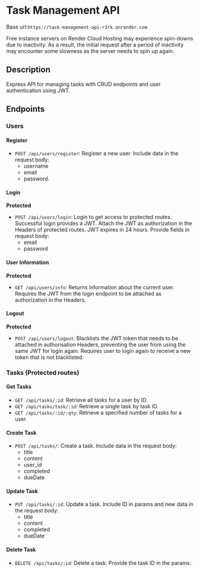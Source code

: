 # Task Management API

Base url:`https://task-management-api-r3rk.onrender.com`

Free instance servers on Render Cloud Hosting may experience spin-downs due to inactivity. As a result, the initial request after a period of inactivity may encounter some slowness as the server needs to spin up again.

## Description

Express API for managing tasks with CRUD endpoints and user authentication using JWT.

## Endpoints

### Users

#### Register

- `POST /api/users/register`: Register a new user. Include data in the request body:
  - username
  - email
  - password.

#### Login

**Protected**

- `POST /api/users/login`: Login to get access to protected routes. Successful login provides a JWT. Attach the JWT as authorization in the Headers of protected routes. JWT expires in 24 hours. Provide fields in request body:
  - email
  - password

#### User Information

**Protected**

- `GET /api/users/info`: Returns information about the current user. Requires the JWT from the login endpoint to be attached as authorization in the Headers.

#### Logout

**Protected**

- `POST /api/users/logout`: Blacklists the JWT token that needs to be attached in authorisation Headers, preventing the user from using the same JWT for login again. Requires user to login again to receive a new token that is not blacklisted.

### Tasks (Protected routes)

#### Get Tasks

- `GET /api/tasks/:id`: Retrieve all tasks for a user by ID.
- `GET /api/tasks/task/:id`: Retrieve a single task by task ID.
- `GET /api/tasks/:id/:qty`: Retrieve a specified number of tasks for a user.

#### Create Task

- `POST /api/tasks/`: Create a task. Include data in the request body:
  - title
  - content
  - user_id
  - completed
  - dueDate

#### Update Task

- `PUT /api/tasks/:id`: Update a task. Include ID in params and new data in the request body:
  - title
  - content
  - completed
  - dueDate

#### Delete Task

- `DELETE /api/tasks/:id`: Delete a task. Provide the task ID in the params.
